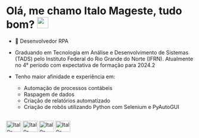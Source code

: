 <h1> Olá, me chamo Italo Mageste, tudo bom? <img src="https://raw.githubusercontent.com/kaueMarques/kaueMarques/master/hi.gif"width="30px"></h1>


- 🐍 Desenvolvedor RPA

- Graduando em Tecnologia em Análise e Desenvolvimento de Sistemas (TADS) pelo Instituto Federal do Rio Grande do Norte (IFRN). Atualmente no 4° período com expectativa de formação para 2024.2

- Tenho maior afinidade e experiência em:
    - Automação de processos contábeis
    - Raspagem de dados
    - Criação de relatórios automatizado
    - Criação de robôs utilizando Python com Selenium e PyAutoGUI

##

<div>  
  
  <img align = "center" alt = "Italo-" height = "30" width = "40" src="https://cdn.jsdelivr.net/gh/devicons/devicon/icons/python/python-original.svg" />
  <img align = "center" alt = "Italo-" height = "30" width = "40" src="https://cdn.jsdelivr.net/gh/devicons/devicon/icons/django/django-plain.svg" />
  <img align = "center" alt = "Italo-" height = "30" width = "40" src="https://cdn.jsdelivr.net/gh/devicons/devicon/icons/selenium/selenium-original.svg"" />
  <img align = "center" alt = "Italo-" height = "30" width = "40" src="https://cdn.jsdelivr.net/gh/devicons/devicon/icons/git/git-original.svg" /> 
         
</div>

##
